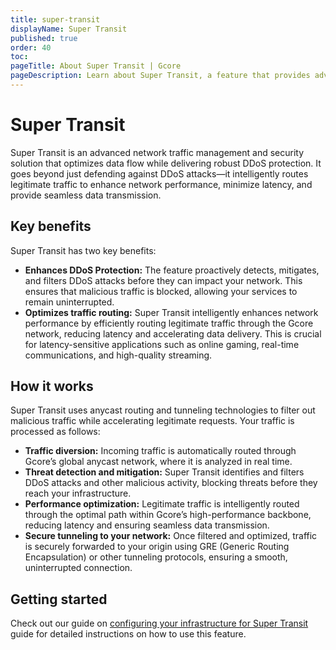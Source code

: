 ```yaml
---
title: super-transit
displayName: Super Transit
published: true
order: 40
toc:
pageTitle: About Super Transit | Gcore
pageDescription: Learn about Super Transit, a feature that provides advanced DDoS protection and optimizes data flow for improved network performance.
---
```

# Super Transit

Super Transit is an advanced network traffic management and security solution that optimizes data flow while delivering robust DDoS protection. It goes beyond just defending against DDoS attacks—it intelligently routes legitimate traffic to enhance network performance, minimize latency, and provide seamless data transmission.

## Key benefits

Super Transit has two key benefits:
* **Enhances DDoS Protection:** The feature proactively detects, mitigates, and filters DDoS attacks before they can impact your network. This ensures that malicious traffic is blocked, allowing your services to remain uninterrupted.
* **Optimizes traffic routing:** Super Transit intelligently enhances network performance by efficiently routing legitimate traffic through the Gcore network, reducing latency and accelerating data delivery. This is crucial for latency-sensitive applications such as online gaming, real-time communications, and high-quality streaming.

## How it works

Super Transit uses anycast routing and tunneling technologies to filter out malicious traffic while accelerating legitimate requests. Your traffic is processed as follows:
- **Traffic diversion:** Incoming traffic is automatically routed through Gcore’s global anycast network, where it is analyzed in real time.
- **Threat detection and mitigation:** Super Transit identifies and filters DDoS attacks and other malicious activity, blocking threats before they reach your infrastructure.
- **Performance optimization:** Legitimate traffic is intelligently routed through the optimal path within Gcore’s high-performance backbone, reducing latency and ensuring seamless data transmission.
- **Secure tunneling to your network:** Once filtered and optimized, traffic is securely forwarded to your origin using GRE (Generic Routing Encapsulation) or other tunneling protocols, ensuring a smooth, uninterrupted connection.

## Getting started

Check out our guide on <a href="https://gcore.com/docs/ddos-protection/super-transit/configure-super-transit">configuring your infrastructure for Super Transit</a> guide for detailed instructions on how to use this feature.
